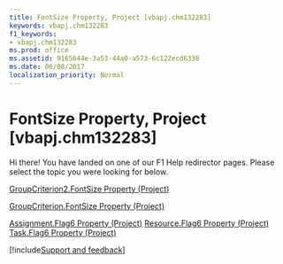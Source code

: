 ```yaml
---
title: FontSize Property, Project [vbapj.chm132283]
keywords: vbapj.chm132283
f1_keywords:
- vbapj.chm132283
ms.prod: office
ms.assetid: 9165644e-3a53-44a0-a573-6c122ecd6338
ms.date: 06/08/2017
localization_priority: Normal
---
```



# FontSize Property, Project [vbapj.chm132283]

Hi there! You have landed on one of our F1 Help redirector pages. Please select the topic you were looking for below.

[GroupCriterion2.FontSize Property (Project)](https://msdn.microsoft.com/library/0c055f9c-96b7-6053-0865-3cfa82ba5ee3%28Office.15%29.aspx)

[GroupCriterion.FontSize Property (Project)](https://msdn.microsoft.com/library/37e7b35b-06cf-aaaf-9bc4-c82daa5771e1%28Office.15%29.aspx)

[Assignment.Flag6 Property (Project)](https://msdn.microsoft.com/library/7acf802a-94e5-f0ec-cfc7-5cc861987872%28Office.15%29.aspx)
[Resource.Flag6 Property (Project)](https://msdn.microsoft.com/library/f05f566c-d4d9-3121-715c-7c5b0632a687%28Office.15%29.aspx)
[Task.Flag6 Property (Project)](https://msdn.microsoft.com/library/db6f085e-b829-63bd-1335-d9080ba46b42%28Office.15%29.aspx)

[!include[Support and feedback](~/includes/feedback-boilerplate.md)]